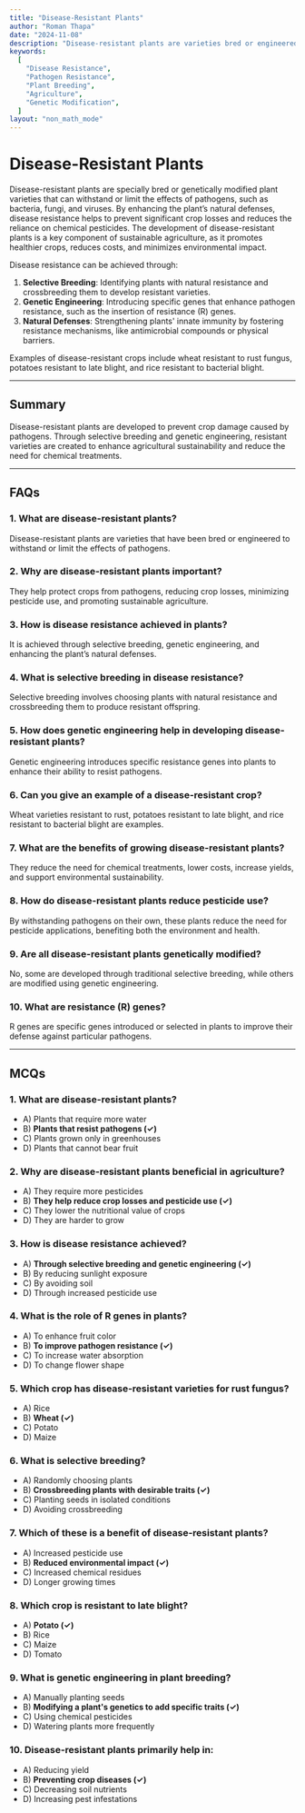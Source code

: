 ```yaml
---
title: "Disease-Resistant Plants"
author: "Roman Thapa"
date: "2024-11-08"
description: "Disease-resistant plants are varieties bred or engineered to resist pathogens, reducing the need for chemical treatments and improving crop yields."
keywords:
  [
    "Disease Resistance",
    "Pathogen Resistance",
    "Plant Breeding",
    "Agriculture",
    "Genetic Modification",
  ]
layout: "non_math_mode"
---
```


# Disease-Resistant Plants

Disease-resistant plants are specially bred or genetically modified plant varieties that can withstand or limit the effects of pathogens, such as bacteria, fungi, and viruses. By enhancing the plant’s natural defenses, disease resistance helps to prevent significant crop losses and reduces the reliance on chemical pesticides. The development of disease-resistant plants is a key component of sustainable agriculture, as it promotes healthier crops, reduces costs, and minimizes environmental impact.

Disease resistance can be achieved through:

1. **Selective Breeding**: Identifying plants with natural resistance and crossbreeding them to develop resistant varieties.
2. **Genetic Engineering**: Introducing specific genes that enhance pathogen resistance, such as the insertion of resistance (R) genes.
3. **Natural Defenses**: Strengthening plants' innate immunity by fostering resistance mechanisms, like antimicrobial compounds or physical barriers.

Examples of disease-resistant crops include wheat resistant to rust fungus, potatoes resistant to late blight, and rice resistant to bacterial blight.

---

## Summary

Disease-resistant plants are developed to prevent crop damage caused by pathogens. Through selective breeding and genetic engineering, resistant varieties are created to enhance agricultural sustainability and reduce the need for chemical treatments.

---

## FAQs

### 1. What are disease-resistant plants?

Disease-resistant plants are varieties that have been bred or engineered to withstand or limit the effects of pathogens.

### 2. Why are disease-resistant plants important?

They help protect crops from pathogens, reducing crop losses, minimizing pesticide use, and promoting sustainable agriculture.

### 3. How is disease resistance achieved in plants?

It is achieved through selective breeding, genetic engineering, and enhancing the plant’s natural defenses.

### 4. What is selective breeding in disease resistance?

Selective breeding involves choosing plants with natural resistance and crossbreeding them to produce resistant offspring.

### 5. How does genetic engineering help in developing disease-resistant plants?

Genetic engineering introduces specific resistance genes into plants to enhance their ability to resist pathogens.

### 6. Can you give an example of a disease-resistant crop?

Wheat varieties resistant to rust, potatoes resistant to late blight, and rice resistant to bacterial blight are examples.

### 7. What are the benefits of growing disease-resistant plants?

They reduce the need for chemical treatments, lower costs, increase yields, and support environmental sustainability.

### 8. How do disease-resistant plants reduce pesticide use?

By withstanding pathogens on their own, these plants reduce the need for pesticide applications, benefiting both the environment and health.

### 9. Are all disease-resistant plants genetically modified?

No, some are developed through traditional selective breeding, while others are modified using genetic engineering.

### 10. What are resistance (R) genes?

R genes are specific genes introduced or selected in plants to improve their defense against particular pathogens.

---

## MCQs

### 1. What are disease-resistant plants?

- A) Plants that require more water
- B) **Plants that resist pathogens (✓)**
- C) Plants grown only in greenhouses
- D) Plants that cannot bear fruit

### 2. Why are disease-resistant plants beneficial in agriculture?

- A) They require more pesticides
- B) **They help reduce crop losses and pesticide use (✓)**
- C) They lower the nutritional value of crops
- D) They are harder to grow

### 3. How is disease resistance achieved?

- A) **Through selective breeding and genetic engineering (✓)**
- B) By reducing sunlight exposure
- C) By avoiding soil
- D) Through increased pesticide use

### 4. What is the role of R genes in plants?

- A) To enhance fruit color
- B) **To improve pathogen resistance (✓)**
- C) To increase water absorption
- D) To change flower shape

### 5. Which crop has disease-resistant varieties for rust fungus?

- A) Rice
- B) **Wheat (✓)**
- C) Potato
- D) Maize

### 6. What is selective breeding?

- A) Randomly choosing plants
- B) **Crossbreeding plants with desirable traits (✓)**
- C) Planting seeds in isolated conditions
- D) Avoiding crossbreeding

### 7. Which of these is a benefit of disease-resistant plants?

- A) Increased pesticide use
- B) **Reduced environmental impact (✓)**
- C) Increased chemical residues
- D) Longer growing times

### 8. Which crop is resistant to late blight?

- A) **Potato (✓)**
- B) Rice
- C) Maize
- D) Tomato

### 9. What is genetic engineering in plant breeding?

- A) Manually planting seeds
- B) **Modifying a plant's genetics to add specific traits (✓)**
- C) Using chemical pesticides
- D) Watering plants more frequently

### 10. Disease-resistant plants primarily help in:

- A) Reducing yield
- B) **Preventing crop diseases (✓)**
- C) Decreasing soil nutrients
- D) Increasing pest infestations
